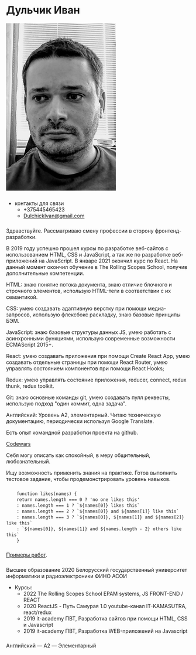 # Дульчик Иван
![avatar](./img/FFeP1jXaWYY.jpg "photo")
#####
* контакты для связи
    + +375445465423
    + DulchickIvan@gmail.com
#####
Здравствуйте.
Рассматриваю смену профессии в сторону фронтенд-разработки.

В 2019 году успешно прошел курсы по разработке веб-сайтов с использованием HTML, CSS и JavaScript, а так же по разработке веб-приложений на JavaScript. В январе 2021 окончил курс по React. На данный момент окончил обучение в The Rolling Scopes School, получив дополнительные компетенции.

HTML: знаю понятие потока документа, знаю отличие блочного и строчного элементов, использую HTML-теги в соответствии с их семантикой.

CSS: умею создавать адаптивную верстку при помощи медиа-запросов, использую флексбокс раскладку, знаю базовые принципы БЭМ.

JavaScript: знаю базовые структуры данных JS, умею работать с асинхронными функциями, использую современные возможности ECMAScript 2015+.

React: умею создавать приложения при помощи Create React App, умею создавать отдельные страницы при помощи React Router, умею управлять состоянием компонентов при помощи React Hooks;

Redux: умею управлять состояние приложения, reducer, connect, redux thunk, redux toolkit.

Git: знаю основные команды git, умею создавать пулл реквесты, использую подход "один коммит, одна задача".

Английский: Уровень A2, элементарный. Читаю техническую документацию, периодически используя Google Translate.

Есть опыт командной разработки проекта на github.

[Codewars](https://www.codewars.com/users/VanKertiss)

Себя могу описать как спокойный, в меру общительный, любознательный.

Ищу возможность применить знания на практике. Готов выполнить тестовое задание, чтобы продемонстрировать уровень навыков.
#####
```
    function likes(names) {
    return names.length === 0 ? 'no one likes this' 
    : names.length === 1 ? `${names[0]} likes this` 
    : names.length === 2 ? `${names[0]} and ${names[1]} like this`
    : names.length === 3 ? `${names[0]}, ${names[1]} and ${names[2]} like this`
    : `${names[0]}, ${names[1]} and ${names.length - 2} others like this`
    }
```
#####
 [Примеры работ](https://github.com/VanKertiss).
#####
Высшее образование 2020 Белорусский государственный университет информатики и радиоэлектроники ФИНО АСОИ
* Курсы:
    + 2022 The Rolling Scopes School EPAM systems, JS FRONT-END / REACT
    + 2020 ReactJS - Путь Самурая 1.0 youtube-канал IT-KAMASUTRA, react/redux
    + 2019 it-academy ПВТ, Разработка сайтов при помощи HTML, CSS и Javascript
    + 2019 it-academy ПВТ, Разработка WEB-приложений на Javascript
#####
Английский — A2 — Элементарный